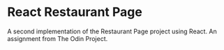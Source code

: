 # React Restaurant Page

A second implementation of the Restaurant Page project using React. An assignment from The Odin Project.
